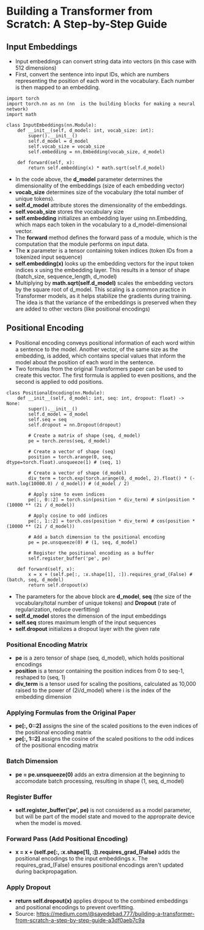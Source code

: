 # Building a Transformer from Scratch: A Step-by-Step Guide
## Input Embeddings
* Input embeddings can convert string data into vectors (in this case with 512 dimensions)
* First, convert the sentence into input IDs, which are numbers representing the position of each word in the vocabulary. Each number is then mapped to an embedding.
```
import torch
import torch.nn as nn (nn  is the building blocks for making a neural network)
import math

class InputEmbeddings(nn.Module):
    def __init__(self, d_model: int, vocab_size: int):
        super().__init__()
        self.d_model = d_model
        self.vocab_size = vocab_size
        self.embedding = nn.Embedding(vocab_size, d_model)
    
    def forward(self, x):
        return self.embedding(x) * math.sqrt(self.d_model)
```
* In the code above, the **d_model** parameter determines the dimensionality of the embeddings (size of each embedding vector)
* **vocab_size** determines size of the vocabulary (the total number of unique tokens).
* **self.d_model** attribute stores the dimensionality of the embeddings.
* **self.vocab_size** stores the vocabulary size
* **self.embedding** initializes an embedding layer using nn.Embedding, which maps each token in the vocabulary to a d_model-dimensional vector.
* The **forward** method defines the forward pass of a module, which is the computation that the module performs on input data.
* The **x** parameter is a tensor containing token indices (token IDs from a tokenized input sequence)
* **self.embedding(x)** looks up the embedding vectors for the input token indices x using the embedding layer. This results in a tensor of shape (batch_size, sequence_length, d_model)
* Multiplying by **math.sqrt(self.d_model)** scales the embedding vectors by the square root of d_model. This scaling is a common practice in Transformer models, as it helps stabilize the gradients during training. The idea is that the variance of the embeddings is preserved when they are added to other vectors (like positional encodings)
## Positional Encoding
* Positional encoding conveys positional information of each word within a sentence to the model. Another vector, of the same size as the embedding, is added, which contains special values that inform the model about the position of each word in the sentence.
* Two formulas from the original Transformers paper can be used to create this vector. The first formula is applied to even positions, and the second is applied to odd positions.
```
class PositionalEncoding(nn.Module):
    def __init__(self, d_model: int, seq: int, dropout: float) -> None:
        super().__init__()
        self.d_model = d_model
        self.seq = seq
        self.dropout = nn.Dropout(dropout)
        
        # Create a matrix of shape (seq, d_model)
        pe = torch.zeros(seq, d_model)
        
        # Create a vector of shape (seq)
        position = torch.arange(0, seq, dtype=torch.float).unsqueeze(1) # (seq, 1)
        
        # Create a vector of shape (d_model)
        div_term = torch.exp(torch.arange(0, d_model, 2).float() * (-math.log(10000.0) / d_model)) # (d_model / 2)
        
        # Apply sine to even indices
        pe[:, 0::2] = torch.sin(position * div_term) # sin(position * (10000 ** (2i / d_model))
        
        # Apply cosine to odd indices
        pe[:, 1::2] = torch.cos(position * div_term) # cos(position * (10000 ** (2i / d_model))
        
        # Add a batch dimension to the positional encoding
        pe = pe.unsqueeze(0) # (1, seq, d_model)
        
        # Register the positional encoding as a buffer
        self.register_buffer('pe', pe)

    def forward(self, x):
        x = x + (self.pe[:, :x.shape[1], :]).requires_grad_(False) # (batch, seq, d_model)
        return self.dropout(x)
```
* The parameters for the above block are **d_model**, **seq** (the size of the vocabulary/total number of unique tokens) and **Dropout** (rate of regularization, reduce overfitting)
* **self.d_model** stores the dimension of the input embeddings
* **self.seq** stores maximum length of the input sequences
* **self.dropout** initializes a dropout layer with the given rate
### Positional Encoding Matrix
* **pe** is a zero tensor of shape (seq, d_model), which holds positional encodings
* **position** is a tensor containing the position indices from 0 to seq-1, reshaped to (seq, 1)
* **div_term** is a tensor used for scaling the positions, calculated as 10,000 raised to the power of (2i/d_model) where i is the index of the embedding dimension
### Applying Formulas from the Original Paper
* **pe[:, 0::2]** assigns the sine of the scaled positions to the even indices of the positional encoding matrix
* **pe[:, 1::2]** assigns the cosine of the scaled positions to the odd indices of the positional encoding matrix
### Batch Dimension
* **pe = pe.unsqueeze(0)** adds an extra dimension at the beginning to accomodate batch processing, resulting in shape (1, seq, d_model)
### Register Buffer
* **self.register_buffer('pe', pe)** is not considered as a model parameter, but will be part of the model state and moved to the appropraite device when the model is moved.
### Forward Pass (Add Positional Encoding)
* **x = x + (self.pe[:, :x.shape[1], :]).requires_grad_(False)** adds the positional encodings to the input embeddings x. The requires_grad_(False) ensures positional encodings aren't updated during backpropagation.
### Apply Dropout
* **return self.dropout(x)** applies dropout to the combined embeddings and positional encodings to prevent overfitting.
* Source: https://medium.com/@sayedebad.777/building-a-transformer-from-scratch-a-step-by-step-guide-a3df0aeb7c9a
